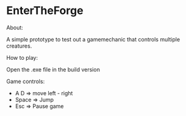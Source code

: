 # EnterTheForge

About:

A simple prototype to test out a gamemechanic that controls multiple creatures.

How to play:

Open the .exe file in the build version

Game controls:

- A D => move left - right
- Space => Jump
- Esc => Pause game
